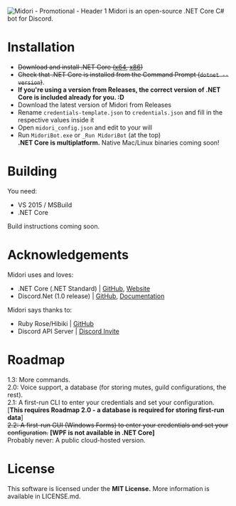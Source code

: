 ![Midori - Promotional - Header 1](http://i.imgur.com/ZVsI0CR.jpg)
Midori is an open-source .NET Core C# bot for Discord.  

# Installation  
* ~~Download and install .NET Core ([x64](https://go.microsoft.com/fwlink/?LinkID=836279), [x86](https://go.microsoft.com/fwlink/?LinkID=836288))~~
* ~~Check that .NET Core is installed from the Command Prompt (`dotnet --version`)~~.
* **If you're using a version from Releases, the correct version of .NET Core is included already for you. :D**
* Download the latest version of Midori from Releases  
* Rename `credentials-template.json` to `credentials.json` and fill in the respective values inside it   
* Open `midori_config.json` and edit to your will  
* Run `MidoriBot.exe` or `_Run MidoriBot` (at the top)  
**.NET Core is multiplatform.** Native Mac/Linux binaries coming soon!  
  
# Building
You need: 
* VS 2015 / MSBuild
* .NET Core

Build instructions coming soon.  
  
# Acknowledgements  
Midori uses and loves:
* .NET Core (.NET Standard) | [GitHub](https://github.com/dotnet/core), [Website](https://dotnet.github.io/)  
* Discord.Net (1.0 release) | [GitHub](https://github.com/RogueException/Discord.Net/), [Documentation](https://discord.foxbot.me/docs/)  
  
Midori says thanks to:  
* Ruby Rose/Hibiki | [GitHub](https://github.com/Nanabell/Hibiki)  
* Discord API Server | [Discord Invite](https://discord.gg/7ym9k)

# Roadmap
1.3: More commands.  
2.0: Voice support, a database (for storing mutes, guild configurations, the rest).  
2.1: A first-run CLI to enter your credentials and set your configuration. [**This requires Roadmap 2.0 - a database is required for storing first-run data**]  
~~2.2: A first-run GUI (Windows Forms) to enter your credentials and set your configuration.~~ **[WPF is not available in .NET Core]**  
Probably never: A public cloud-hosted version.  

# License  
This software is licensed under the **MIT License.** More information is available in LICENSE.md.
